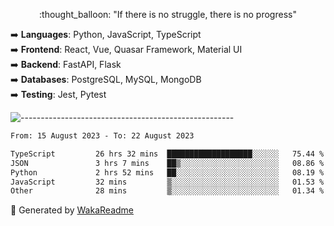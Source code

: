 <p align="center"> 
  :thought_balloon: "If there is no struggle, there is no progress"
</p>

<p align="left">
  ➡️ <strong>Languages</strong>: Python, JavaScript, TypeScript<br>
  ➡️ <strong>Frontend</strong>: React, Vue, Quasar Framework, Material UI<br>
  ➡️ <strong>Backend</strong>: FastAPI, Flask<br>
  ➡️ <strong>Databases</strong>: PostgreSQL, MySQL, MongoDB<br>
  ➡️ <strong>Testing</strong>: Jest, Pytest<br>
</p>

![-----------------------------------------------------](https://raw.githubusercontent.com/andreasbm/readme/master/assets/lines/vintage.png)

<!--START_SECTION:waka-->

```txt
From: 15 August 2023 - To: 22 August 2023

TypeScript         26 hrs 32 mins  ███████████████████░░░░░░   75.44 %
JSON               3 hrs 7 mins    ██▒░░░░░░░░░░░░░░░░░░░░░░   08.86 %
Python             2 hrs 52 mins   ██░░░░░░░░░░░░░░░░░░░░░░░   08.19 %
JavaScript         32 mins         ▒░░░░░░░░░░░░░░░░░░░░░░░░   01.53 %
Other              28 mins         ▒░░░░░░░░░░░░░░░░░░░░░░░░   01.34 %
```

<!--END_SECTION:waka-->


🚀 Generated by [WakaReadme](https://github.com/athul/waka-readme)
